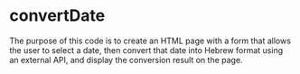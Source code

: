 # convertDate
The purpose of this code is to create an HTML page with a form that allows the user to select a date, then convert that date into Hebrew format using an external API, and display the conversion result on the page.
